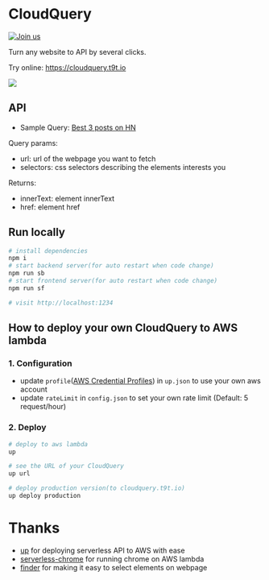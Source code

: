 
# CloudQuery

[![Join us](https://badgen.net/badge/Join%20the%20community%20of%20t9t.io/Get%20in%20touch/green)](https://t9t.io/#contact)

Turn any website to API by several clicks.

Try online: https://cloudquery.t9t.io

![](https://user-images.githubusercontent.com/5512552/51655619-6b978580-1fd8-11e9-93a9-9accf8e25e54.gif)

## API

- Sample Query: [Best 3 posts on HN](https://cloudquery.t9t.io/query?url=https%3A%2F%2Fnews.ycombinator.com%2F&selectors=*:nth-child(3)%20*:nth-child(1)%20%3E%20*:nth-child(3)%20%3E%20*:nth-child(1),*:nth-child(4)%20%3E%20*:nth-child(3)%20%3E%20*:nth-child(1),*:nth-child(7)%20%3E%20*:nth-child(3)%20%3E%20*:nth-child(1))

Query params:

- url: url of the webpage you want to fetch
- selectors: css selectors describing the elements interests you

Returns:

- innerText: element innerText
- href: element href

## Run locally

```bash
# install dependencies
npm i
# start backend server(for auto restart when code change)
npm run sb
# start frontend server(for auto restart when code change)
npm run sf

# visit http://localhost:1234
```

## How to deploy your own CloudQuery to AWS lambda

### 1. Configuration

- update `profile`([AWS Credential Profiles](https://up.docs.apex.sh/#aws_credentials)) in `up.json` to use your own aws account
- update `rateLimit` in `config.json` to set your own rate limit (Default: 5 request/hour)

### 2. Deploy

```bash
# deploy to aws lambda
up

# see the URL of your CloudQuery
up url

# deploy production version(to cloudquery.t9t.io)
up deploy production

```

# Thanks

- [up](https://github.com/apex/up) for deploying serverless API to AWS with ease
- [serverless-chrome](https://github.com/adieuadieu/serverless-chrome) for running chrome on AWS lambda
- [finder](https://github.com/antonmedv/finder) for making it easy to select elements on webpage
